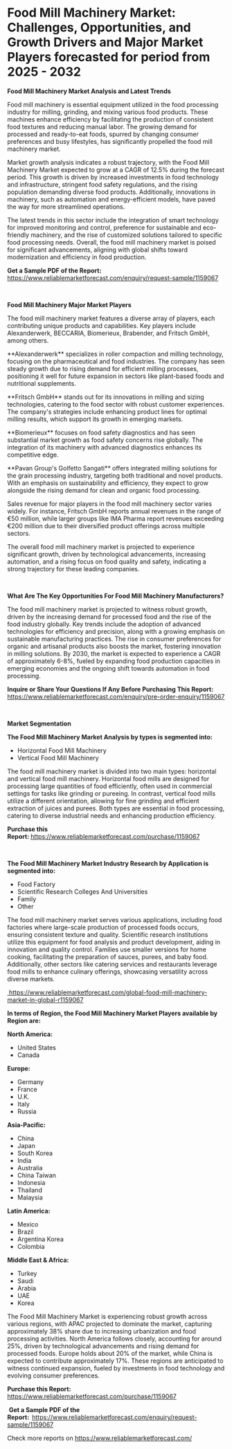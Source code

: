<p><h1>Food Mill Machinery Market: Challenges, Opportunities, and Growth Drivers and Major Market Players forecasted for period from 2025 - 2032</h1></p><p><strong>Food Mill Machinery Market Analysis and Latest Trends</strong></p>
<p><p>Food mill machinery is essential equipment utilized in the food processing industry for milling, grinding, and mixing various food products. These machines enhance efficiency by facilitating the production of consistent food textures and reducing manual labor. The growing demand for processed and ready-to-eat foods, spurred by changing consumer preferences and busy lifestyles, has significantly propelled the food mill machinery market.</p><p>Market growth analysis indicates a robust trajectory, with the Food Mill Machinery Market expected to grow at a CAGR of 12.5% during the forecast period. This growth is driven by increased investments in food technology and infrastructure, stringent food safety regulations, and the rising population demanding diverse food products. Additionally, innovations in machinery, such as automation and energy-efficient models, have paved the way for more streamlined operations.</p><p>The latest trends in this sector include the integration of smart technology for improved monitoring and control, preference for sustainable and eco-friendly machinery, and the rise of customized solutions tailored to specific food processing needs. Overall, the food mill machinery market is poised for significant advancements, aligning with global shifts toward modernization and efficiency in food production.</p></p>
<p><strong>Get a Sample PDF of the Report:&nbsp;</strong> <a href="https://www.reliablemarketforecast.com/enquiry/request-sample/1159067?utm_campaign=2761&utm_medium=2&utm_source=Github&utm_content=ia&utm_term=22032025&utm_id=food-mill-machinery">https://www.reliablemarketforecast.com/enquiry/request-sample/1159067</a></p>
<p>&nbsp;</p>
<p><strong>Food Mill Machinery Major Market Players</strong></p>
<p><p>The food mill machinery market features a diverse array of players, each contributing unique products and capabilities. Key players include Alexanderwerk, BECCARIA, Biomerieux, Brabender, and Fritsch GmbH, among others. </p><p>**Alexanderwerk** specializes in roller compaction and milling technology, focusing on the pharmaceutical and food industries. The company has seen steady growth due to rising demand for efficient milling processes, positioning it well for future expansion in sectors like plant-based foods and nutritional supplements.</p><p>**Fritsch GmbH** stands out for its innovations in milling and sizing technologies, catering to the food sector with robust customer experiences. The company's strategies include enhancing product lines for optimal milling results, which support its growth in emerging markets. </p><p>**Biomerieux** focuses on food safety diagnostics and has seen substantial market growth as food safety concerns rise globally. The integration of its machinery with advanced diagnostics enhances its competitive edge.</p><p>**Pavan Group's Golfetto Sangati** offers integrated milling solutions for the grain processing industry, targeting both traditional and novel products. With an emphasis on sustainability and efficiency, they expect to grow alongside the rising demand for clean and organic food processing.</p><p>Sales revenue for major players in the food mill machinery sector varies widely. For instance, Fritsch GmbH reports annual revenues in the range of €50 million, while larger groups like IMA Pharma report revenues exceeding €200 million due to their diversified product offerings across multiple sectors.</p><p>The overall food mill machinery market is projected to experience significant growth, driven by technological advancements, increasing automation, and a rising focus on food quality and safety, indicating a strong trajectory for these leading companies.</p></p>
<p>&nbsp;</p>
<p><strong>What Are The Key Opportunities For Food Mill Machinery Manufacturers?</strong></p>
<p><p>The food mill machinery market is projected to witness robust growth, driven by the increasing demand for processed food and the rise of the food industry globally. Key trends include the adoption of advanced technologies for efficiency and precision, along with a growing emphasis on sustainable manufacturing practices. The rise in consumer preferences for organic and artisanal products also boosts the market, fostering innovation in milling solutions. By 2030, the market is expected to experience a CAGR of approximately 6-8%, fueled by expanding food production capacities in emerging economies and the ongoing shift towards automation in food processing.</p></p>
<p><strong>Inquire or Share Your Questions If Any Before Purchasing This Report:</strong> <a href="https://www.reliablemarketforecast.com/enquiry/pre-order-enquiry/1159067?utm_campaign=2761&utm_medium=2&utm_source=Github&utm_content=ia&utm_term=22032025&utm_id=food-mill-machinery">https://www.reliablemarketforecast.com/enquiry/pre-order-enquiry/1159067</a></p>
<p>&nbsp;</p>
<p><strong>Market Segmentation</strong></p>
<p><strong>The Food Mill Machinery Market Analysis by types is segmented into:</strong></p>
<p><ul><li>Horizontal Food Mill Machinery</li><li>Vertical Food Mill Machinery</li></ul></p>
<p><p>The food mill machinery market is divided into two main types: horizontal and vertical food mill machinery. Horizontal food mills are designed for processing large quantities of food efficiently, often used in commercial settings for tasks like grinding or pureeing. In contrast, vertical food mills utilize a different orientation, allowing for fine grinding and efficient extraction of juices and purees. Both types are essential in food processing, catering to diverse industrial needs and enhancing production efficiency.</p></p>
<p><strong>Purchase this Report:&nbsp;</strong><a href="https://www.reliablemarketforecast.com/purchase/1159067?utm_campaign=2761&utm_medium=2&utm_source=Github&utm_content=ia&utm_term=22032025&utm_id=food-mill-machinery">https://www.reliablemarketforecast.com/purchase/1159067</a></p>
<p>&nbsp;</p>
<p><strong>The Food Mill Machinery Market Industry Research by Application is segmented into:</strong></p>
<p><ul><li>Food Factory</li><li>Scientific Research Colleges And Universities</li><li>Family</li><li>Other</li></ul></p>
<p><p>The food mill machinery market serves various applications, including food factories where large-scale production of processed foods occurs, ensuring consistent texture and quality. Scientific research institutions utilize this equipment for food analysis and product development, aiding in innovation and quality control. Families use smaller versions for home cooking, facilitating the preparation of sauces, purees, and baby food. Additionally, other sectors like catering services and restaurants leverage food mills to enhance culinary offerings, showcasing versatility across diverse markets.</p></p>
<p><a href="https://www.reliablemarketforecast.com/global-food-mill-machinery-market-in-global-r1159067?utm_campaign=2761&utm_medium=2&utm_source=Github&utm_content=ia&utm_term=22032025&utm_id=food-mill-machinery">&nbsp;https://www.reliablemarketforecast.com/global-food-mill-machinery-market-in-global-r1159067</a></p>
<p><strong>In terms of Region, the Food Mill Machinery Market Players available by Region are:</strong></p>
<p>
    <p> <strong> North America: </strong>
        <ul>
            <li>United States</li>
            <li>Canada</li>
        </ul>
        </p> 
    <p> <strong> Europe: </strong>
        <ul>
            <li>Germany</li>
            <li>France</li>
            <li>U.K.</li>
            <li>Italy</li>
            <li>Russia</li>
        </ul>
        </p> 
    <p> <strong> Asia-Pacific: </strong>
        <ul>
            <li>China</li>
            <li>Japan</li>
            <li>South Korea</li>
            <li>India</li>
            <li>Australia</li>
            <li>China Taiwan</li>
            <li>Indonesia</li>
            <li>Thailand</li>
            <li>Malaysia</li>
        </ul>
        </p> 
    <p> <strong> Latin America: </strong>
        <ul>
            <li>Mexico</li>
            <li>Brazil</li>
            <li>Argentina Korea</li>
            <li>Colombia</li>
        </ul>
        </p> 
    <p> <strong> Middle East & Africa: </strong>
        <ul>
            <li>Turkey</li>
            <li>Saudi</li>
            <li>Arabia</li>
            <li>UAE</li>
            <li>Korea</li>
        </ul>
    </p>
    </p>
<p><p>The Food Mill Machinery Market is experiencing robust growth across various regions, with APAC projected to dominate the market, capturing approximately 38% share due to increasing urbanization and food processing activities. North America follows closely, accounting for around 25%, driven by technological advancements and rising demand for processed foods. Europe holds about 20% of the market, while China is expected to contribute approximately 17%. These regions are anticipated to witness continued expansion, fueled by investments in food technology and evolving consumer preferences.</p></p>
<p><strong>Purchase this Report: </strong><a href="https://www.reliablemarketforecast.com/purchase/1159067?utm_campaign=2761&utm_medium=2&utm_source=Github&utm_content=ia&utm_term=22032025&utm_id=food-mill-machinery">https://www.reliablemarketforecast.com/purchase/1159067</a></p>
<p>&nbsp;<strong>Get a Sample PDF of the Report:&nbsp;&nbsp;</strong><a href="https://www.reliablemarketforecast.com/enquiry/request-sample/1159067?utm_campaign=2761&utm_medium=2&utm_source=Github&utm_content=ia&utm_term=22032025&utm_id=food-mill-machinery">https://www.reliablemarketforecast.com/enquiry/request-sample/1159067</a></p>
<p><strong></strong></p>
<p>Check more reports on <a href="https://www.reliablemarketforecast.com/?utm_campaign=2761&utm_medium=2&utm_source=Github&utm_content=ia&utm_term=22032025&utm_id=food-mill-machinery">https://www.reliablemarketforecast.com/</a></p>